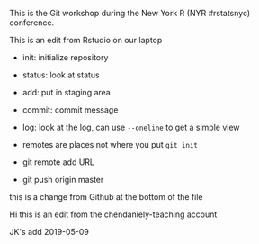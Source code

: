 This is the Git workshop during the New York R (NYR #rstatsnyc) conference.

This is an edit from Rstudio on our laptop

- init: initialize repository
- status: look at status
- add: put in staging area
- commit: commit message
- log: look at the log, can use `--oneline` to get a simple view

- remotes are places not where you put `git init`
- git remote add URL
- git push origin master

this is a change from Github at the bottom of the file

Hi this is an edit from the chendaniely-teaching account

JK's add
2019-05-09
